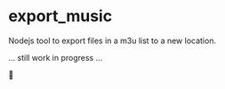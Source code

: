 # export_music
Nodejs tool to export files in a m3u list to a new location. 


... still work in progress ... 

🙂


